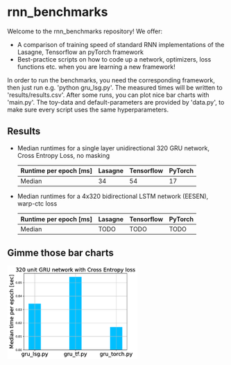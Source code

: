 # rnn_benchmarks
Welcome to the rnn_benchmarks repository! We offer:
- A comparison of training speed of standard RNN implementations of the Lasagne, Tensorflow an pyTorch framework 
- Best-practice scripts on how to code up a network, optimizers, loss functions etc. when you are learning a new framework!

In order to run the benchmarks, you need the corresponding framework, then just run e.g. 'python gru_lsg.py'. The measured times will be written to 'results/results.csv'. After some runs, you can plot nice bar charts with 'main.py'.
The toy-data and default-parameters are provided by 'data.py', to make sure every script uses the same hyperparameters.

## Results
- Median runtimes for a single layer unidirectional 320 GRU network, Cross Entropy Loss, no masking

  | Runtime per epoch [ms] | Lasagne | Tensorflow | PyTorch |
  |------------------------|---------|------------|---------|
  | Median                 | 34      | 54         | 17      |
  
- Median runtimes for a 4x320 bidirectional LSTM network (EESEN), warp-ctc loss

  | Runtime per epoch [ms] | Lasagne | Tensorflow | PyTorch |
  |------------------------|---------|------------|---------|
  | Median                 |  TODO     |    TODO      | TODO     |


## Gimme those bar charts
<img align="middle" src="/320-GRU/output.png" width="300">
